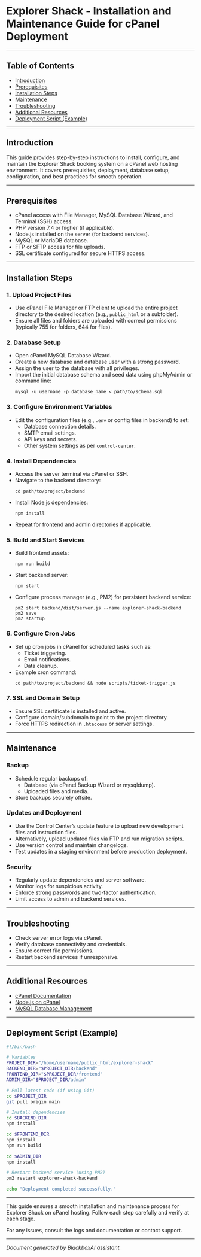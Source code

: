 # Explorer Shack - Installation and Maintenance Guide for cPanel Deployment

---

## Table of Contents

- [Introduction](#introduction)
- [Prerequisites](#prerequisites)
- [Installation Steps](#installation-steps)
- [Maintenance](#maintenance)
- [Troubleshooting](#troubleshooting)
- [Additional Resources](#additional-resources)
- [Deployment Script (Example)](#deployment-script-example)

---

## Introduction

This guide provides step-by-step instructions to install, configure, and maintain the Explorer Shack booking system on a cPanel web hosting environment. It covers prerequisites, deployment, database setup, configuration, and best practices for smooth operation.

---

## Prerequisites

- cPanel access with File Manager, MySQL Database Wizard, and Terminal (SSH) access.
- PHP version 7.4 or higher (if applicable).
- Node.js installed on the server (for backend services).
- MySQL or MariaDB database.
- FTP or SFTP access for file uploads.
- SSL certificate configured for secure HTTPS access.

---

## Installation Steps

### 1. Upload Project Files

- Use cPanel File Manager or FTP client to upload the entire project directory to the desired location (e.g., `public_html` or a subfolder).
- Ensure all files and folders are uploaded with correct permissions (typically 755 for folders, 644 for files).
### 2. Database Setup

- Open cPanel MySQL Database Wizard.
- Create a new database and database user with a strong password.
- Assign the user to the database with all privileges.
- Import the initial database schema and seed data using phpMyAdmin or command line:
  ```
  mysql -u username -p database_name < path/to/schema.sql
  ```

### 3. Configure Environment Variables

- Edit the configuration files (e.g., `.env` or config files in backend) to set:
  - Database connection details.
  - SMTP email settings.
  - API keys and secrets.
  - Other system settings as per `control-center`.

### 4. Install Dependencies

- Access the server terminal via cPanel or SSH.
- Navigate to the backend directory:
  ```
  cd path/to/project/backend
  ```
- Install Node.js dependencies:
  ```
  npm install
  ```
- Repeat for frontend and admin directories if applicable.

### 5. Build and Start Services

- Build frontend assets:
  ```
  npm run build
  ```
- Start backend server:
  ```
  npm start
  ```
- Configure process manager (e.g., PM2) for persistent backend service:
  ```
  pm2 start backend/dist/server.js --name explorer-shack-backend
  pm2 save
  pm2 startup
  ```

### 6. Configure Cron Jobs

- Set up cron jobs in cPanel for scheduled tasks such as:
  - Ticket triggering.
  - Email notifications.
  - Data cleanup.
- Example cron command:
  ```
  cd path/to/project/backend && node scripts/ticket-trigger.js
  ```

### 7. SSL and Domain Setup

- Ensure SSL certificate is installed and active.
- Configure domain/subdomain to point to the project directory.
- Force HTTPS redirection in `.htaccess` or server settings.

---

## Maintenance

### Backup

- Schedule regular backups of:
  - Database (via cPanel Backup Wizard or mysqldump).
  - Uploaded files and media.
- Store backups securely offsite.

### Updates and Deployment

- Use the Control Center’s update feature to upload new development files and instruction files.
- Alternatively, upload updated files via FTP and run migration scripts.
- Use version control and maintain changelogs.
- Test updates in a staging environment before production deployment.

### Security

- Regularly update dependencies and server software.
- Monitor logs for suspicious activity.
- Enforce strong passwords and two-factor authentication.
- Limit access to admin and backend services.

---

## Troubleshooting

- Check server error logs via cPanel.
- Verify database connectivity and credentials.
- Ensure correct file permissions.
- Restart backend services if unresponsive.

---

## Additional Resources

- [cPanel Documentation](https://docs.cpanel.net/)
- [Node.js on cPanel](https://docs.cpanel.net/knowledge-base/web-services/how-to-run-nodejs-applications/)
- [MySQL Database Management](https://dev.mysql.com/doc/)

---

## Deployment Script (Example)

```bash
#!/bin/bash

# Variables
PROJECT_DIR="/home/username/public_html/explorer-shack"
BACKEND_DIR="$PROJECT_DIR/backend"
FRONTEND_DIR="$PROJECT_DIR/frontend"
ADMIN_DIR="$PROJECT_DIR/admin"

# Pull latest code (if using Git)
cd $PROJECT_DIR
git pull origin main

# Install dependencies
cd $BACKEND_DIR
npm install

cd $FRONTEND_DIR
npm install
npm run build

cd $ADMIN_DIR
npm install

# Restart backend service (using PM2)
pm2 restart explorer-shack-backend

echo "Deployment completed successfully."
```

---

This guide ensures a smooth installation and maintenance process for Explorer Shack on cPanel hosting. Follow each step carefully and verify at each stage.

For any issues, consult the logs and documentation or contact support.

---

*Document generated by BlackboxAI assistant.*
